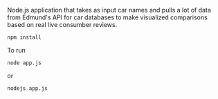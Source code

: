 Node.js application that takes as input car names and pulls a lot of data from Edmund's API for car databases to make visualized comparisons based on real live consumber reviews.
```
npm install
```

To run

```
node app.js
```
or 

```
nodejs app.js
```
